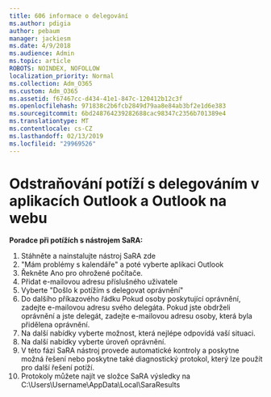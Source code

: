 ```yaml
---
title: 606 informace o delegování
ms.author: pdigia
author: pebaum
manager: jackiesm
ms.date: 4/9/2018
ms.audience: Admin
ms.topic: article
ROBOTS: NOINDEX, NOFOLLOW
localization_priority: Normal
ms.collection: Adm_O365
ms.custom: Adm_O365
ms.assetid: f67467cc-d434-41e1-847c-120412b12c3f
ms.openlocfilehash: 971838c2b6fcb2849d79aa8e84ab3bf2e1d6e383
ms.sourcegitcommit: 6bd248764239282688cac98347c2356b701389e4
ms.translationtype: MT
ms.contentlocale: cs-CZ
ms.lasthandoff: 02/13/2019
ms.locfileid: "29969526"
---
```

# <a name="troubleshooting-delegation-in-outlook-and-outlook-on-the-web"></a>Odstraňování potíží s delegováním v aplikacích Outlook a Outlook na webu

**Poradce při potížích s nástrojem SaRA:**

1. Stáhněte a nainstalujte nástroj SaRA zde
1. "Mám problémy s kalendáře" a poté vyberte aplikaci Outlook
1. Řekněte Ano pro ohrožené počítače.
1. Přidat e-mailovou adresu příslušného uživatele
1. Vyberte "Došlo k potížím s delegovat oprávnění"
1. Do dalšího příkazového řádku Pokud osoby poskytující oprávnění, zadejte e-mailovou adresu svého delegáta. Pokud jste obdrželi oprávnění a jste delegát, zadejte e-mailovou adresu osoby, která byla přidělena oprávnění.
1. Na další nabídky vyberte možnost, která nejlépe odpovídá vaší situaci. 
1. Na další nabídky vyberte úroveň oprávnění.
1. V této fázi SaRA nástroj provede automatické kontroly a poskytne možná řešení nebo poskytne také diagnostický protokol, který lze použít pro další řešení potíží.
1. Protokoly můžete najít ve složce SaRA výsledky na C:\Users\Username\AppData\Local\SaraResults